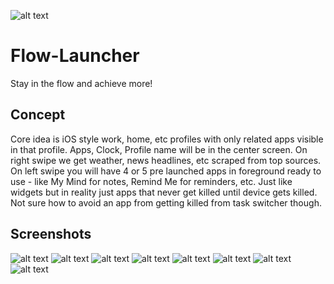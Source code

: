![alt text](https://github.com/Singularity-Coder/Flow-Launcher/blob/main/assets/logo192.png)
# Flow-Launcher
Stay in the flow and achieve more!

## Concept
Core idea is iOS style work, home, etc profiles with only related apps visible in that profile. Apps, Clock, Profile name will be in the center screen. On right swipe we get weather, news headlines, etc scraped from top sources. On left swipe you will have 4 or 5 pre launched apps in foreground ready to use - like My Mind for notes, Remind Me for reminders, etc. Just like widgets but in reality just apps that never get killed until device gets killed. Not sure how to avoid an app from getting killed from task switcher though.

## Screenshots
![alt text](https://github.com/Singularity-Coder/Flow-Launcher/blob/main/assets/ss1.5.png)
![alt text](https://github.com/Singularity-Coder/Flow-Launcher/blob/main/assets/ss2.5.png)
![alt text](https://github.com/Singularity-Coder/Flow-Launcher/blob/main/assets/ss3.5.png)
![alt text](https://github.com/Singularity-Coder/Flow-Launcher/blob/main/assets/ss4.5.png)
![alt text](https://github.com/Singularity-Coder/Flow-Launcher/blob/main/assets/ss5.png)
![alt text](https://github.com/Singularity-Coder/Flow-Launcher/blob/main/assets/ss6.5.png)
![alt text](https://github.com/Singularity-Coder/Flow-Launcher/blob/main/assets/ss7.5.png)
![alt text](https://github.com/Singularity-Coder/Flow-Launcher/blob/main/assets/ss8.png)